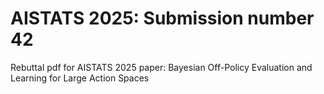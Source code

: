 # AISTATS 2025: Submission number 42
Rebuttal pdf for AISTATS 2025 paper: Bayesian Off-Policy Evaluation and Learning for Large Action Spaces
